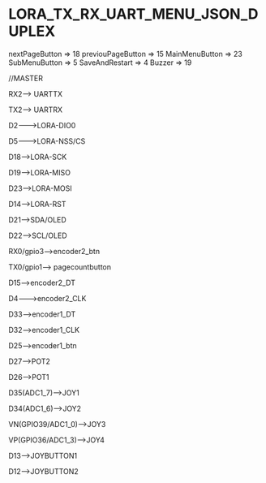 # LORA_TX_RX_UART_MENU_JSON_DUPLEX






nextPageButton    => 18
previouPageButton => 15
MainMenuButton    => 23
SubMenuButton     => 5
SaveAndRestart    => 4
Buzzer            => 19






//MASTER

RX2--> UARTTX

TX2--> UARTRX


D2--->LORA-DIO0

D5--->LORA-NSS/CS

D18-->LORA-SCK

D19-->LORA-MISO

D23-->LORA-MOSI

D14-->LORA-RST



D21-->SDA/OLED

D22-->SCL/OLED


RX0/gpio3-->encoder2_btn

TX0/gpio1--> pagecountbutton


D15-->encoder2_DT

D4--->encoder2_CLK

D33-->encoder1_DT

D32-->encoder1_CLK

D25-->encoder1_btn



D27-->POT2

D26-->POT1


D35(ADC1_7)-->JOY1

D34(ADC1_6)-->JOY2

VN(GPIO39/ADC1_0)-->JOY3

VP(GPIO36/ADC1_3)-->JOY4

D13-->JOYBUTTON1

D12-->JOYBUTTON2
